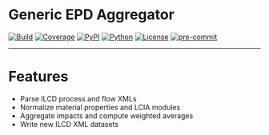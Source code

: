 # Generic EPD Aggregator

[![Build](https://github.com/killileg/MaterIA/actions/workflows/ci.yml/badge.svg)](https://github.com/killileg/MaterIA/actions/workflows/ci.yml)
[![Coverage](https://codecov.io/gh/killileg/MaterIA/branch/main/graph/badge.svg)](https://codecov.io/gh/killileg/MaterIA)
[![PyPI](https://img.shields.io/pypi/v/materia-epd.svg)](https://pypi.org/project/materia-epd/)
[![Python](https://img.shields.io/pypi/pyversions/materia.svg)](https://pypi.org/project/materia-epd/)
[![License](https://img.shields.io/github/license/killileg/MaterIA)](https://github.com/killileg/MaterIA/blob/main/LICENSE.txt)
[![pre-commit](https://img.shields.io/badge/pre--commit-enabled-brightgreen?logo=pre-commit)](https://pre-commit.com/)

---

# Features

- Parse ILCD process and flow XMLs
- Normalize material properties and LCIA modules
- Aggregate impacts and compute weighted averages
- Write new ILCD XML datasets
